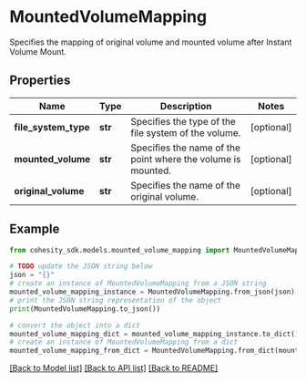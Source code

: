 # MountedVolumeMapping

Specifies the mapping of original volume and mounted volume after Instant Volume Mount.

## Properties

Name | Type | Description | Notes
------------ | ------------- | ------------- | -------------
**file_system_type** | **str** | Specifies the type of the file system of the volume. | [optional] 
**mounted_volume** | **str** | Specifies the name of the point where the volume is mounted. | [optional] 
**original_volume** | **str** | Specifies the name of the original volume. | [optional] 

## Example

```python
from cohesity_sdk.models.mounted_volume_mapping import MountedVolumeMapping

# TODO update the JSON string below
json = "{}"
# create an instance of MountedVolumeMapping from a JSON string
mounted_volume_mapping_instance = MountedVolumeMapping.from_json(json)
# print the JSON string representation of the object
print(MountedVolumeMapping.to_json())

# convert the object into a dict
mounted_volume_mapping_dict = mounted_volume_mapping_instance.to_dict()
# create an instance of MountedVolumeMapping from a dict
mounted_volume_mapping_from_dict = MountedVolumeMapping.from_dict(mounted_volume_mapping_dict)
```
[[Back to Model list]](../README.md#documentation-for-models) [[Back to API list]](../README.md#documentation-for-api-endpoints) [[Back to README]](../README.md)



